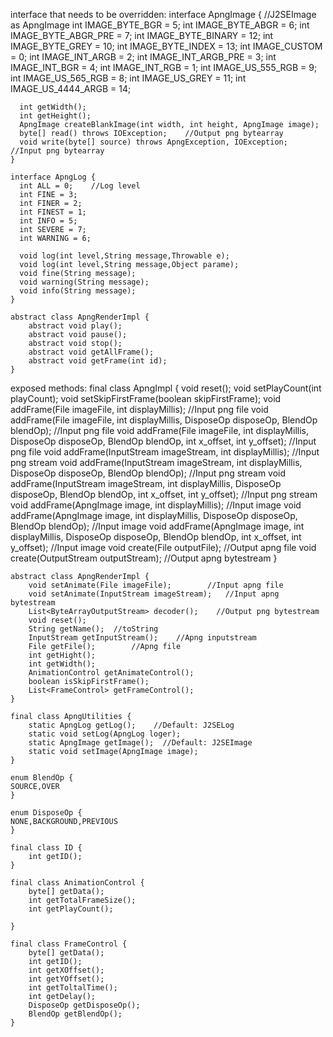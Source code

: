 interface that needs to be overridden:
    interface ApngImage {         //J2SEImage as ApngImage
      int IMAGE_BYTE_BGR = 5;
      int IMAGE_BYTE_ABGR = 6;
      int IMAGE_BYTE_ABGR_PRE = 7;
      int IMAGE_BYTE_BINARY = 12;
      int IMAGE_BYTE_GREY = 10;
      int IMAGE_BYTE_INDEX = 13;
      int IMAGE_CUSTOM = 0;
      int IMAGE_INT_ARGB = 2;
      int IMAGE_INT_ARGB_PRE = 3;
      int IMAGE_INT_BGR = 4;
      int IMAGE_INT_RGB = 1;
      int IMAGE_US_555_RGB = 9;
      int IMAGE_US_565_RGB = 8;
      int IMAGE_US_GREY = 11;
      int IMAGE_US_4444_ARGB = 14;

      int getWidth();
      int getHeight();
      ApngImage createBlankImage(int width, int height, ApngImage image);
      byte[] read() throws IOException;    //Output png bytearray
      void write(byte[] source) throws ApngException, IOException;        //Input png bytearray
    }

    interface ApngLog {
      int ALL = 0;    //Log level
      int FINE = 3;
      int FINER = 2;
      int FINEST = 1;
      int INFO = 5;
      int SEVERE = 7;
      int WARNING = 6;

      void log(int level,String message,Throwable e);
      void log(int level,String message,Object parame);
      void fine(String message);
      void warning(String message);
      void info(String message);
    }

    abstract class ApngRenderImpl {
        abstract void play();
        abstract void pause();
        abstract void stop();
        abstract void getAllFrame();
        abstract void getFrame(int id);
    }


exposed methods:
    final class ApngImpl {
        void reset();
        void setPlayCount(int playCount);
        void setSkipFirstFrame(boolean skipFirstFrame);
        void addFrame(File imageFile, int displayMillis);     //Input png file
        void addFrame(File imageFile, int displayMillis, DisposeOp disposeOp, BlendOp blendOp);   //Input png file
        void addFrame(File imageFile, int displayMillis, DisposeOp disposeOp, BlendOp blendOp, int x_offset, int y_offset);   //Input png file
        void addFrame(InputStream imageStream, int displayMillis);    //Input png stream
        void addFrame(InputStream imageStream, int displayMillis, DisposeOp disposeOp, BlendOp blendOp);    //Input png stream
        void addFrame(InputStream imageStream, int displayMillis, DisposeOp disposeOp, BlendOp blendOp, int x_offset, int y_offset);    //Input png stream
        void addFrame(ApngImage image, int displayMillis);    //Input image
        void addFrame(ApngImage image, int displayMillis, DisposeOp disposeOp, BlendOp blendOp);  //Input image
        void addFrame(ApngImage image, int displayMillis, DisposeOp disposeOp, BlendOp blendOp, int x_offset, int y_offset);    //Input image
        void create(File outputFile);  //Output apng file
        void create(OutputStream outputStream);   //Output apng bytestream
    }

    abstract class ApngRenderImpl {
        void setAnimate(File imageFile);        //Input apng file
        void setAnimate(InputStream imageStream);   //Input apng bytestream
        List<ByteArrayOutputStream> decoder();    //Output png bytestream
        void reset();
        String getName();  //toString
        InputStream getInputStream();    //Apng inputstream
        File getFile();        //Apng file
        int getHight();
        int getWidth();
        AnimationControl getAnimateControl();
        boolean isSkipFirstFrame();
        List<FrameControl> getFrameControl();
    }

    final class ApngUtilities {
        static ApngLog getLog();    //Default: J2SELog
        static void setLog(ApngLog loger);
        static ApngImage getImage();  //Default: J2SEImage
        static void setImage(ApngImage image);
    }

    enum BlendOp {
    SOURCE,OVER
    }

    enum DisposeOp {
    NONE,BACKGROUND,PREVIOUS
    }

    final class ID {
        int getID();
    }

    final class AnimationControl {
        byte[] getData();
        int getTotalFrameSize();
        int getPlayCount();

    }

    final class FrameControl {
        byte[] getData();
        int getID();
        int getXOffset();
        int getYOffset();
        int getToltalTime();
        int getDelay();
        DisposeOp getDisposeOp();
        BlendOp getBlendOp();
    }